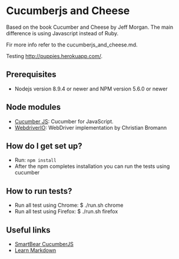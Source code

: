 # Cucumberjs and Cheese
Based on the book Cucumber and Cheese by Jeff Morgan. The main difference is
using Javascript instead of Ruby.

Fir more info refer to the cucumberjs_and_cheese.md.
  
Testing http://puppies.herokuapp.com/.

## Prerequisites ##
* Nodejs version 8.9.4 or newer and NPM version 5.6.0 or newer

## Node modules ##
* [Cucumber JS](https://github.com/cucumber/cucumber-js): Cucumber for JavaScript.
* [WebdriverIO](http://webdriver.io/): WebDriver implementation by Christian Bromann

## How do I get set up? ###
* Run: ```npm install```
* After the npm completes installation you can run the tests using cucumber

## How to run tests? ##
* Run all test using Chrome:
$ ./run.sh chrome
* Run all test using Firefox:
$ ./run.sh firefox

## Useful links ##
* [SmartBear CucumberJS](https://help.crossbrowsertesting.com/selenium-testing/frameworks/cucumber-js/)
* [Learn Markdown](https://bitbucket.org/tutorials/markdowndemo)
